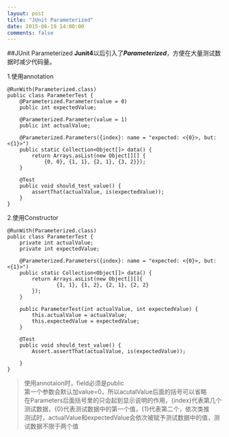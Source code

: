 ```yaml
---
layout: post
title: "JUnit Parameterized"
date: 2015-06-19 14:00:00
comments: false
---
```


##JUnit Parameterized
**Junit4**以后引入了***Parameterized***，方便在大量测试数据时减少代码量。   

1.使用annotation

	@RunWith(Parameterized.class)
	public class ParameterTest {
	    @Parameterized.Parameter(value = 0)
	    public int expectedValue;

	    @Parameterized.Parameter(value = 1)
	    public int actualValue;

	    @Parameterized.Parameters({index}: name = "expected: <{0}>, but: <{1}>")
	    public static Collection<Object[]> data() {
	        return Arrays.asList(new Object[][] {
	            {0, 0}, {1, 1}, {2, 1}, {3, 2}});
	    }

	    @Test
	    public void should_test_value() {
	        assertThat(actualValue, is(expectedValue));
	    }
	}

2.使用Constructor   

	@RunWith(Parameterized.class)
	public class ParameterTest {
	    private int actualValue;
	    private int expectedValue;

	    @Parameterized.Parameters({index}: name = "expected: <{0}>, but: <{1}>")
	    public static Collection<Object[]> data() {
	        return Arrays.asList(new Object[][]{
	                {1, 1}, {1, 2}, {2, 1}, {2, 2}
	        });
	    }

	    public ParameterTest(int actualValue, int expectedValue) {
	        this.actualValue = actualValue;
	        this.expectedValue = expectedValue;
	    }

	    @Test
	    public void should_test_value() {
	        Assert.assertThat(actualValue, is(expectedValue));

	    }
	}

>使用annotaion时，field必须是public   
>第一个参数会默认加value=0，所以acutalValue后面的括号可以省略   
>在Parameters后面括号里的只会起到显示说明的作用，{index}代表第几个测试数据，{0}代表测试数据中的第一个值，{1}代表第二个，依次类推   
>测试时，actualValue和expectedValue会依次被赋予测试数据中的值，测试数据不限于两个值






